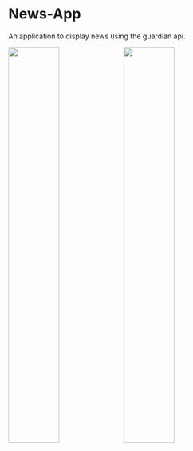 # News-App
An application to display news using the guardian api.

<img src="https://user-images.githubusercontent.com/44163590/83328642-c3a56280-a284-11ea-9e7d-00be933db210.png" width="45%"></img> <img src="https://user-images.githubusercontent.com/44163590/83328636-bab49100-a284-11ea-8e2c-6c1e20301a70.png" width="45%"></img> 

